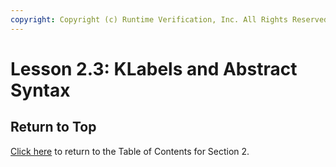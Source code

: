 ```yaml
---
copyright: Copyright (c) Runtime Verification, Inc. All Rights Reserved.
---
```


# Lesson 2.3: KLabels and Abstract Syntax

## Return to Top

[Click here](../README.md) to return to the Table of Contents for Section 2.
